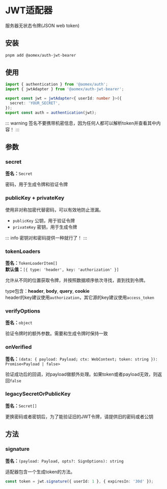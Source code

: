 # JWT适配器

服务器无状态令牌(JSON web token)

## 安装

```bash
pnpm add @aomex/auth-jwt-bearer
```

## 使用

```typescript
import { authentication } from '@aomex/auth';
import { jwtAdapter } from '@aomex/auth-jwt-bearer';

export const jwt = jwtAdapter<{ userId: number }>({
  secret: 'YOUR_SECRET',
});
export const auth = authentication(jwt);
```

::: warning
签名不要携带机密信息，因为任何人都可以解析token并查看其中内容！
:::

## 参数

### secret

**签名：**`Secret`

密码，用于生成令牌和验证令牌

### publicKey + privateKey

使用非对称加密代替密码，可以有效地防止泄漏。

- `publicKey` 公钥，用于验证令牌
- `privateKey` 密钥，用于生成令牌

::: info
密钥对和密码提供一种就行了！
:::

### tokenLoaders

**签名：**`TokenLoaderItem[]`<br>
**默认值：**`[{ type: 'header', key: 'authorization' }]`

允许从不同的位置获取令牌，并按照数据顺序依次寻找，直到找到令牌。

type包含：**header**, **body**, **query**, **cookie**<br>
header的key建议使用`authorization`，其它源的key建议使用`access_token`

### verifyOptions

**签名：**`object`

验证令牌时的额外参数。需要和生成令牌时保持一致

### onVerified

**签名：**`(data: { payload: Payload; ctx: WebContext; token: string }): Promise<Payload | false>`

验证成功后的回调，对payload做额外处理。如果token或者payload无效，则返回`false`

### legacySecretOrPublicKey

**签名：**`Secret[]`

更换密码或者密钥后，为了能验证旧的JWT令牌，请提供旧的密码或者公钥

## 方法

### signature

**签名：**`(payload: Payload, opts?: SignOptions): string`

适配器包含一个生成token的方法。

```typescript
const token = jwt.signature({ userId: 1 }, { expiresIn: '30d' });
```

